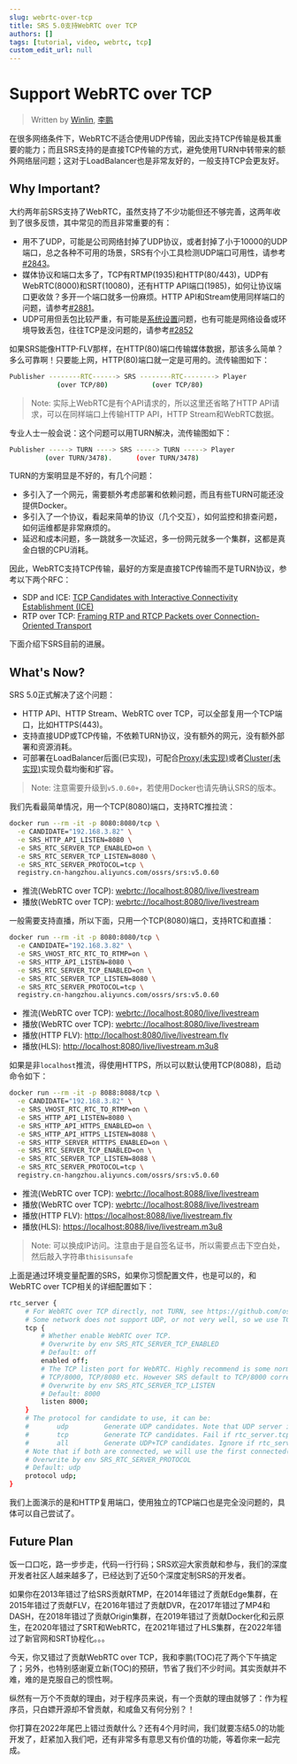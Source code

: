 ```yaml
---
slug: webrtc-over-tcp
title: SRS 5.0支持WebRTC over TCP
authors: []
tags: [tutorial, video, webrtc, tcp]
custom_edit_url: null
---
```


# Support WebRTC over TCP

> Written by [Winlin](https://github.com/winlinvip), [李鹏](https://github.com/lipeng19811218)

在很多网络条件下，WebRTC不适合使用UDP传输，因此支持TCP传输是极其重要的能力；而且SRS支持的是直接TCP传输的方式，避免使用TURN中转带来的额外网络层问题；这对于LoadBalancer也是非常友好的，一般支持TCP会更友好。

<!--truncate-->

## Why Important?

大约两年前SRS支持了WebRTC，虽然支持了不少功能但还不够完善，这两年收到了很多反馈，其中常见的而且非常重要的有：

* 用不了UDP，可能是公司网络封掉了UDP协议，或者封掉了小于10000的UDP端口，总之各种不可用的场景，SRS有个小工具检测UDP端口可用性，请参考[#2843](https://github.com/ossrs/srs/issues/2843)。
* 媒体协议和端口太多了，TCP有RTMP(1935)和HTTP(80/443)，UDP有WebRTC(8000)和SRT(10080)，还有HTTP API端口(1985)，如何让协议端口更收敛？多开一个端口就多一份麻烦。HTTP API和Stream使用同样端口的问题，请参考[#2881](https://github.com/ossrs/srs/issues/2881)。
* UDP可用但丢包比较严重，有可能是[系统设置](https://www.jianshu.com/p/6d4a89359352)问题，也有可能是网络设备或环境导致丢包，往往TCP是没问题的，请参考[#2852](https://github.com/ossrs/srs/issues/2852)

如果SRS能像HTTP-FLV那样，在HTTP(80)端口传输媒体数据，那该多么简单？多么可靠啊！只要能上网，HTTP(80)端口就一定是可用的。流传输图如下：

```bash
Publisher --------RTC------> SRS --------RTC--------> Player
            (over TCP/80)           (over TCP/80)
```

> Note: 实际上WebRTC是有个API请求的，所以这里还省略了HTTP API请求，可以在同样端口上传输HTTP API，HTTP Stream和WebRTC数据。

专业人士一般会说：这个问题可以用TURN解决，流传输图如下：

```bash
Publisher -----> TURN ----> SRS -----> TURN -----> Player
         (over TURN/3478).      (over TURN/3478)
```

TURN的方案明显是不好的，有几个问题：

* 多引入了一个网元，需要额外考虑部署和依赖问题，而且有些TURN可能还没提供Docker。
* 多引入了一个协议，看起来简单的协议（几个交互），如何监控和排查问题，如何运维都是非常麻烦的。
* 延迟和成本问题，多一跳就多一次延迟，多一份网元就多一个集群，这都是真金白银的CPU消耗。

因此，WebRTC支持TCP传输，最好的方案是直接TCP传输而不是TURN协议，参考以下两个RFC：

* SDP and ICE: [TCP Candidates with Interactive Connectivity Establishment (ICE)](https://www.rfc-editor.org/rfc/rfc6544)
* RTP over TCP: [Framing RTP and RTCP Packets over Connection-Oriented Transport](https://www.rfc-editor.org/rfc/rfc4571)

下面介绍下SRS目前的进展。

## What's Now?

SRS 5.0正式解决了这个问题：

* HTTP API、HTTP Stream、WebRTC over TCP，可以全部复用一个TCP端口，比如HTTPS(443)。
* 支持直接UDP或TCP传输，不依赖TURN协议，没有额外的网元，没有额外部署和资源消耗。
* 可部署在LoadBalancer后面(已实现)，可配合[Proxy(未实现)](https://github.com/ossrs/srs/issues/3138)或者[Cluster(未实现)](https://github.com/ossrs/srs/issues/2091)实现负载均衡和扩容。

> Note: 注意需要升级到`v5.0.60+`，若使用Docker也请先确认SRS的版本。

我们先看最简单情况，用一个TCP(8080)端口，支持RTC推拉流：

```bash
docker run --rm -it -p 8080:8080/tcp \
  -e CANDIDATE="192.168.3.82" \
  -e SRS_HTTP_API_LISTEN=8080 \
  -e SRS_RTC_SERVER_TCP_ENABLED=on \
  -e SRS_RTC_SERVER_TCP_LISTEN=8080 \
  -e SRS_RTC_SERVER_PROTOCOL=tcp \
  registry.cn-hangzhou.aliyuncs.com/ossrs/srs:v5.0.60
```

* 推流(WebRTC over TCP): [webrtc://localhost:8080/live/livestream](http://localhost:8080/players/rtc_publisher.html?api=8080&autostart=true)
* 播放(WebRTC over TCP): [webrtc://localhost:8080/live/livestream](http://localhost:8080/players/rtc_player.html?api=8080&autostart=true)

一般需要支持直播，所以下面，只用一个TCP(8080)端口，支持RTC和直播：

```bash
docker run --rm -it -p 8080:8080/tcp \
  -e CANDIDATE="192.168.3.82" \
  -e SRS_VHOST_RTC_RTC_TO_RTMP=on \
  -e SRS_HTTP_API_LISTEN=8080 \
  -e SRS_RTC_SERVER_TCP_ENABLED=on \
  -e SRS_RTC_SERVER_TCP_LISTEN=8080 \
  -e SRS_RTC_SERVER_PROTOCOL=tcp \
  registry.cn-hangzhou.aliyuncs.com/ossrs/srs:v5.0.60
```

* 推流(WebRTC over TCP): [webrtc://localhost:8080/live/livestream](http://localhost:8080/players/rtc_publisher.html?api=8080&autostart=true)
* 播放(WebRTC over TCP): [webrtc://localhost:8080/live/livestream](http://localhost:8080/players/rtc_player.html?api=8080&autostart=true)
* 播放(HTTP FLV): [http://localhost:8080/live/livestream.flv](http://localhost:8080/players/srs_player.html?autostart=true)
* 播放(HLS): [http://localhost:8080/live/livestream.m3u8](http://localhost:8080/players/srs_player.html?stream=livestream.m3u8&autostart=true)

如果是非`localhost`推流，得使用HTTPS，所以可以默认使用TCP(8088)，启动命令如下：

```bash
docker run --rm -it -p 8088:8088/tcp \
  -e CANDIDATE="192.168.3.82" \
  -e SRS_VHOST_RTC_RTC_TO_RTMP=on \
  -e SRS_HTTP_API_LISTEN=8080 \
  -e SRS_HTTP_API_HTTPS_ENABLED=on \
  -e SRS_HTTP_API_HTTPS_LISTEN=8088 \
  -e SRS_HTTP_SERVER_HTTTPS_ENABLED=on \
  -e SRS_RTC_SERVER_TCP_ENABLED=on \
  -e SRS_RTC_SERVER_TCP_LISTEN=8088 \
  -e SRS_RTC_SERVER_PROTOCOL=tcp \
  registry.cn-hangzhou.aliyuncs.com/ossrs/srs:v5.0.60
```

* 推流(WebRTC over TCP): [webrtc://localhost:8088/live/livestream](https://localhost:8088/players/rtc_publisher.html?api=8088&autostart=true)
* 播放(WebRTC over TCP): [webrtc://localhost:8088/live/livestream](https://localhost:8088/players/rtc_player.html?api=8088&autostart=true)
* 播放(HTTP FLV): [https://localhost:8088/live/livestream.flv](https://localhost:8088/players/srs_player.html?schema=https&port=8088&autostart=true)
* 播放(HLS): [https://localhost:8088/live/livestream.m3u8](https://localhost:8088/players/srs_player.html?schema=https&port=8088&stream=livestream.m3u8&autostart=true)

> Note: 可以换成IP访问。注意由于是自签名证书，所以需要点击下空白处，然后敲入字符串`thisisunsafe`

上面是通过环境变量配置的SRS，如果你习惯配置文件，也是可以的，和WebRTC over TCP相关的详细配置如下：

```bash
rtc_server {
    # For WebRTC over TCP directly, not TURN, see https://github.com/ossrs/srs/issues/2852
    # Some network does not support UDP, or not very well, so we use TCP like HTTP/80 port for firewall traversing.
    tcp {
        # Whether enable WebRTC over TCP.
        # Overwrite by env SRS_RTC_SERVER_TCP_ENABLED
        # Default: off
        enabled off;
        # The TCP listen port for WebRTC. Highly recommend is some normally used ports, such as TCP/80, TCP/443,
        # TCP/8000, TCP/8080 etc. However SRS default to TCP/8000 corresponding to UDP/8000.
        # Overwrite by env SRS_RTC_SERVER_TCP_LISTEN
        # Default: 8000
        listen 8000;
    }
    # The protocol for candidate to use, it can be:
    #       udp         Generate UDP candidates. Note that UDP server is always enabled for WebRTC.
    #       tcp         Generate TCP candidates. Fail if rtc_server.tcp(WebRTC over TCP) is disabled.
    #       all         Generate UDP+TCP candidates. Ignore if rtc_server.tcp(WebRTC over TCP) is disabled.
    # Note that if both are connected, we will use the first connected(DTLS done) one.
    # Overwrite by env SRS_RTC_SERVER_PROTOCOL
    # Default: udp
    protocol udp;
}
```

我们上面演示的是和HTTP复用端口，使用独立的TCP端口也是完全没问题的，具体可以自己尝试了。

## Future Plan

饭一口口吃，路一步步走，代码一行行码；SRS欢迎大家贡献和参与，我们的深度开发者社区人越来越多了，已经达到了近50个深度定制SRS的开发者。

如果你在2013年错过了给SRS贡献RTMP，在2014年错过了贡献Edge集群，在2015年错过了贡献FLV，在2016年错过了贡献DVR，在2017年错过了MP4和DASH，在2018年错过了贡献Origin集群，在2019年错过了贡献Docker化和云原生，在2020年错过了SRT和WebRTC，在2021年错过了HLS集群，在2022年错过了新官网和SRT协程化。。。

今天，你又错过了贡献WebRTC over TCP，我和李鹏(TOC)花了两个下午搞定了；另外，也特别感谢夏立新(TOC)的预研，节省了我们不少时间。其实贡献并不难，难的是克服自己的惯性啊。

纵然有一万个不贡献的理由，对于程序员来说，有一个贡献的理由就够了：作为程序员，只白嫖开源却不曾贡献，和咸鱼又有何分别？！

你打算在2022年尾巴上错过贡献什么？还有4个月时间，我们就要冻结5.0的功能开发了，赶紧加入我们吧，还有非常多有意思又有价值的功能，等着你来一起完成。